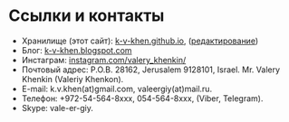 # Ссылки и контакты

 * Хранилище (этот сайт): [k-v-khen.github.io](https://k-v-khen.github.io), ([редактирование](https://github.com/k-v-khen/k-v-khen.github.io))
 * Блог: [k-v-khen.blogspot.com](http://k-v-khen.blogspot.com/)
 * Инстаграм: [instagram.com/valery_khenkin/](https://www.instagram.com/valery_khenkin/)
 * Почтовый адрес: P.O.B. 28162, Jerusalem 9128101, Israel. Mr. Valery Khenkin (Valeriy Khenkon).
 * E-mail: k.v.khen(at)gmail.com, valeergiy(at)mail.ru.
 * Телефон: +972-54-564-8xxx, 054-564-8xxx, (Viber, Telegram).
 * Skype: vale-er-giy.


